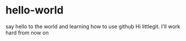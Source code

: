 # hello-world
say hello to the world and learning how to use github
Hi littlegit.
I'll work hard from now on
